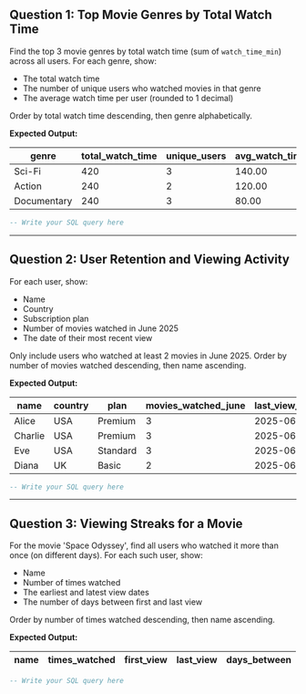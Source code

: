 ## Question 1: Top Movie Genres by Total Watch Time

Find the top 3 movie genres by total watch time (sum of `watch_time_min`) across all users. For each genre, show:
- The total watch time
- The number of unique users who watched movies in that genre
- The average watch time per user (rounded to 1 decimal)

Order by total watch time descending, then genre alphabetically.

**Expected Output:**

| genre       | total_watch_time | unique_users | avg_watch_time_per_user |
| ----------- | ---------------- | ------------ | ----------------------- |
| Sci-Fi      | 420              | 3            | 140.00                  |
| Action      | 240              | 2            | 120.00                  |
| Documentary | 240              | 3            | 80.00                   |

```sql
-- Write your SQL query here
```

---

## Question 2: User Retention and Viewing Activity

For each user, show:
- Name
- Country
- Subscription plan
- Number of movies watched in June 2025
- The date of their most recent view

Only include users who watched at least 2 movies in June 2025. Order by number of movies watched descending, then name ascending.

**Expected Output:**

| name    | country | plan     | movies_watched_june | last_view_date |
| ------- | ------- | -------- | ------------------- | -------------- |
| Alice   | USA     | Premium  | 3                   | 2025-06-08     |
| Charlie | USA     | Premium  | 3                   | 2025-06-08     |
| Eve     | USA     | Standard | 3                   | 2025-06-08     |
| Diana   | UK      | Basic    | 2                   | 2025-06-06     |

```sql
-- Write your SQL query here
```

---

## Question 3: Viewing Streaks for a Movie

For the movie 'Space Odyssey', find all users who watched it more than once (on different days). For each such user, show:
- Name
- Number of times watched
- The earliest and latest view dates
- The number of days between first and last view

Order by number of times watched descending, then name ascending.

**Expected Output:**

| name    | times_watched | first_view  | last_view   | days_between |
|---------|---------------|-------------|-------------|--------------|

```sql
-- Write your SQL query here
```
